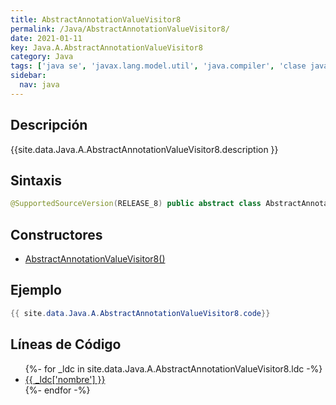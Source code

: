 ```yaml
---
title: AbstractAnnotationValueVisitor8
permalink: /Java/AbstractAnnotationValueVisitor8/
date: 2021-01-11
key: Java.A.AbstractAnnotationValueVisitor8
category: Java
tags: ['java se', 'javax.lang.model.util', 'java.compiler', 'clase java', 'Java 1.8']
sidebar: 
  nav: java
---
```


## Descripción
{{site.data.Java.A.AbstractAnnotationValueVisitor8.description }}

## Sintaxis
~~~java
@SupportedSourceVersion(RELEASE_8) public abstract class AbstractAnnotationValueVisitor8<R,P> extends AbstractAnnotationValueVisitor7<R,P>
~~~

## Constructores
* [AbstractAnnotationValueVisitor8()](/Java/AbstractAnnotationValueVisitor8/AbstractAnnotationValueVisitor8/)

## Ejemplo
~~~java
{{ site.data.Java.A.AbstractAnnotationValueVisitor8.code}}
~~~

## Líneas de Código
<ul>
{%- for _ldc in site.data.Java.A.AbstractAnnotationValueVisitor8.ldc -%}
   <li>
       <a href="{{_ldc['url'] }}">{{ _ldc['nombre'] }}</a>
   </li>
{%- endfor -%}
</ul>
